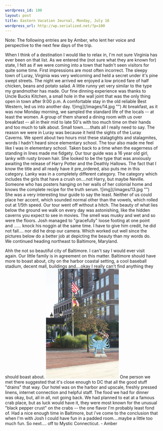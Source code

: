 ```yaml
--- 
wordpress_id: 100
layout: post
title: Eastern Vacation Journal, Monday, July 16
wordpress_url: http://wp.serialized.net/?p=100
---
```

Note: The following entries are by Amber, who lent her voice and perspective to the next few days of the trip.

<p>	When I think of a destination I would like to relax in, I'm not sure Virginia has ever been on that list. As we entered the (not sure what they are known for) state, I felt as if we were coming into a town that hadn't seen visitors for quite some time. First impressions are most often incorrect. The sleepy town of Luray, Virginia was very welcoming and held a secret under it's pine swept streets.  The night we arrived we enjoyed a low priced fare of half chicken, beans and potato salad. A little runny yet very similar to the type my grandmother has made. Our fine dinning experience was thanks to Uncle Bucks Kitchen, a small hole in the wall joint that was the only thing open in town after 9:00 p.m. A comfortable stay in the old reliable Best Western, led us into another day.
![img](/images/14.jpg "")
	At breakfast, as it was now Monday morning, we sampled the standard life of the locals -- at least the women. A group of them shared a dining room with us over breakfast -- all in their mid to late 50's with too much time on their hands and too much to talk about. Small town......thats all I really need to say.
The reason we were in Luray was because it held the sights of the Luray Caverns. We spent about two hours mist these stalagtights and stalagmites, words I hadn't heard since elementary school. The tour also made me feel like I was in elementary school. Taken back to a time when the eagerness of standing in lines made me fidgety. Our tour guide was a 16 year old girl, lanky with rusty brown hair. She looked to be the type that was anxiously awaiting the release of Harry Potter and the Deathly Hallows. The fact that I know the title and all ready have it pre_ordered, also puts me in this category. Lanky was in a completely different category. The category which includes the girls that have a crush on....not Harry, but maybe Neville. Someone who has posters hanging on her walls of her colonial home and knows  the complete  recipe for the truth serum. ![img](/images/13.jpg "")
 She was a very interesting tour guide to say the least. Neither of us could place her accent, which sounded normal other than the vowels, which rolled out at 1/5th speed. Our tour went off without a hitch. The beauty of what lies below the ground we walk on every day was astonishing, like the hidden caverns you expect to see in movies. The smell was musky and wet and so were the floors. Josh managed to "gracefully" loose footing at one point and ...... knock his noggin at the same time. I have to give him credit, he did not fall.... nor did he drop our camera. Which worked out well since the pictures below do a better job at depicting the beauty than my words do. We continued heading northeast to Baltimore, Maryland. 
 
Ahh the not so beautiful city of Baltimore. I can't say I would ever visit again. Our little family is in agreement on this matter. Baltimore should have more to boast about, city on the harbor coastal setting, a cool baseball stadium, decent mall, buildings and....okay I really can't find anything they should boast about. ![img](/images/12.jpg "") One person we met there suggested that it's close enough to DC that all the good stuff "drains" that way. Our hotel was on the harbor and upscale, freshly pressed linens, internet connection and helpful staff. The food we had for dinner was okay, but, all in all, not going back. We had planned to eat at a famous crab place, but as luck would have it, they were most known for the unusual "black pepper crust" on the crabs -- the one flavor I'm probably least fond of. Had a nice enough time in Baltimore, but i've come to the conclusion that when I'm with Josh I could have fun in a padded room....maybe a little too much fun. So next.... off to Mystic Connecticut. - Amber</p>
